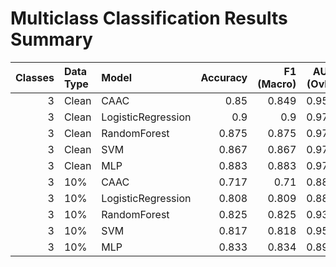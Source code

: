 # Multiclass Classification Results Summary

|   Classes | Data Type   | Model              |   Accuracy |   F1 (Macro) |   AUC (OvR) | Train Time   |
|----------:|:------------|:-------------------|-----------:|-------------:|------------:|:-------------|
|         3 | Clean       | CAAC               |      0.85  |        0.849 |       0.954 | 0.28s        |
|         3 | Clean       | LogisticRegression |      0.9   |        0.9   |       0.972 | 0.01s        |
|         3 | Clean       | RandomForest       |      0.875 |        0.875 |       0.971 | 0.07s        |
|         3 | Clean       | SVM                |      0.867 |        0.867 |       0.974 | 0.01s        |
|         3 | Clean       | MLP                |      0.883 |        0.883 |       0.976 | 0.06s        |
|         3 | 10%         | CAAC               |      0.717 |        0.71  |       0.882 | 0.38s        |
|         3 | 10%         | LogisticRegression |      0.808 |        0.809 |       0.882 | 0.00s        |
|         3 | 10%         | RandomForest       |      0.825 |        0.825 |       0.939 | 0.07s        |
|         3 | 10%         | SVM                |      0.817 |        0.818 |       0.952 | 0.01s        |
|         3 | 10%         | MLP                |      0.833 |        0.834 |       0.891 | 0.06s        |